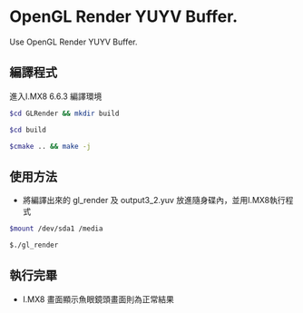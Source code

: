 # OpenGL Render YUYV Buffer.

Use OpenGL Render YUYV Buffer.

##  編譯程式
進入I.MX8 6.6.3 編譯環境
```bash session
$cd GLRender && mkdir build
```
```bash session
$cd build
```
```bash session
$cmake .. && make -j 
```
##  使用方法
* 將編譯出來的 gl_render 及 output3_2.yuv 放進隨身碟內，並用I.MX8執行程式
```bash session
$mount /dev/sda1 /media 
```
```bash session
$./gl_render 
```
##  執行完畢
* I.MX8 畫面顯示魚眼鏡頭畫面則為正常結果